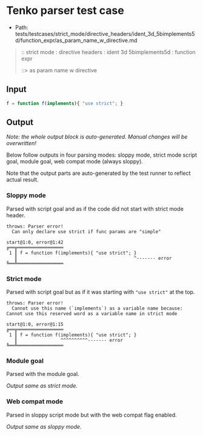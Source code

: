 # Tenko parser test case

- Path: tests/testcases/strict_mode/directive_headers/ident_3d_5bimplements5d/function_expr/as_param_name_w_directive.md

> :: strict mode : directive headers : ident 3d 5bimplements5d : function expr
>
> ::> as param name w directive

## Input


`````js
f = function f(implements){ "use strict"; }
`````

## Output

_Note: the whole output block is auto-generated. Manual changes will be overwritten!_

Below follow outputs in four parsing modes: sloppy mode, strict mode script goal, module goal, web compat mode (always sloppy).

Note that the output parts are auto-generated by the test runner to reflect actual result.

### Sloppy mode

Parsed with script goal and as if the code did not start with strict mode header.

`````
throws: Parser error!
  Can only declare use strict if func params are "simple"

start@1:0, error@1:42
╔══╦═════════════════
 1 ║ f = function f(implements){ "use strict"; }
   ║                                           ^------- error
╚══╩═════════════════

`````

### Strict mode

Parsed with script goal but as if it was starting with `"use strict"` at the top.

`````
throws: Parser error!
  Cannot use this name (`implements`) as a variable name because: Cannot use this reserved word as a variable name in strict mode

start@1:0, error@1:15
╔══╦═════════════════
 1 ║ f = function f(implements){ "use strict"; }
   ║                ^^^^^^^^^^------- error
╚══╩═════════════════

`````


### Module goal

Parsed with the module goal.

_Output same as strict mode._

### Web compat mode

Parsed in sloppy script mode but with the web compat flag enabled.

_Output same as sloppy mode._
